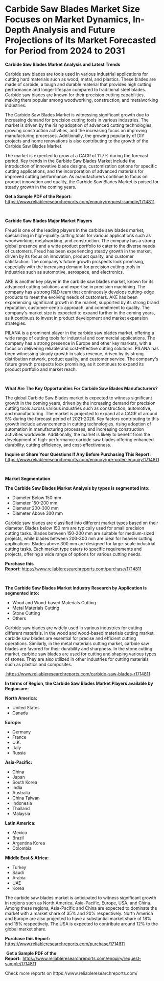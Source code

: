 <p><h1>Carbide Saw Blades Market Size Focuses on Market Dynamics, In-Depth Analysis and Future Projections of its Market Forecasted for Period from 2024 to 2031</h1></p><p><strong>Carbide Saw Blades Market Analysis and Latest Trends</strong></p>
<p><p>Carbide saw blades are tools used in various industrial applications for cutting hard materials such as wood, metal, and plastics. These blades are made of carbide, a tough and durable material that provides high cutting performance and longer lifespan compared to traditional steel blades. Carbide saw blades are known for their precision cutting capabilities, making them popular among woodworking, construction, and metalworking industries.</p><p>The Carbide Saw Blades Market is witnessing significant growth due to increasing demand for precision cutting tools in various industries. The market is driven by the rising adoption of advanced cutting technologies, growing construction activities, and the increasing focus on improving manufacturing processes. Additionally, the growing popularity of DIY projects and home renovations is also contributing to the growth of the Carbide Saw Blades Market.</p><p>The market is expected to grow at a CAGR of 11.7% during the forecast period. Key trends in the Carbide Saw Blades Market include the introduction of innovative blade designs, customization options for specific cutting applications, and the incorporation of advanced materials for improved cutting performance. As manufacturers continue to focus on product innovation and quality, the Carbide Saw Blades Market is poised for steady growth in the coming years.</p></p>
<p><strong>Get a Sample PDF of the Report:&nbsp;</strong> <a href="https://www.reliableresearchreports.com/enquiry/request-sample/1714811">https://www.reliableresearchreports.com/enquiry/request-sample/1714811</a></p>
<p>&nbsp;</p>
<p><strong>Carbide Saw Blades Major Market Players</strong></p>
<p><p>Freud is one of the leading players in the carbide saw blades market, specializing in high-quality cutting tools for various applications such as woodworking, metalworking, and construction. The company has a strong global presence and a wide product portfolio to cater to the diverse needs of customers. Freud has been experiencing steady growth in the market, driven by its focus on innovation, product quality, and customer satisfaction. The company's future growth prospects look promising, especially with the increasing demand for precision cutting tools in industries such as automotive, aerospace, and electronics.</p><p>AKE is another key player in the carbide saw blades market, known for its advanced cutting solutions and expertise in precision machining. The company has a strong R&D team that continuously develops cutting-edge products to meet the evolving needs of customers. AKE has been experiencing significant growth in the market, supported by its strong brand reputation, customer-centric approach, and commitment to quality. The company's market size is expected to expand further in the coming years, as it continues to invest in product development and market expansion strategies.</p><p>PILANA is a prominent player in the carbide saw blades market, offering a wide range of cutting tools for industrial and commercial applications. The company has a strong presence in Europe and other key markets, with a focus on delivering reliable and cost-effective cutting solutions. PILANA has been witnessing steady growth in sales revenue, driven by its strong distribution network, product quality, and customer service. The company's future growth prospects look promising, as it continues to expand its product portfolio and market reach.</p></p>
<p>&nbsp;</p>
<p><strong>What Are The Key Opportunities For Carbide Saw Blades Manufacturers?</strong></p>
<p><p>The global Carbide Saw Blades market is expected to witness significant growth in the coming years, driven by the increasing demand for precision cutting tools across various industries such as construction, automotive, and manufacturing. The market is projected to expand at a CAGR of around 5% during the forecast period of 2021-2026. Key factors contributing to this growth include advancements in cutting technologies, rising adoption of automation in manufacturing processes, and increasing construction activities worldwide. Additionally, the market is likely to benefit from the development of high-performance carbide saw blades offering enhanced durability, cutting efficiency, and cost-effectiveness.</p></p>
<p><strong>Inquire or Share Your Questions If Any Before Purchasing This Report:</strong> <a href="https://www.reliableresearchreports.com/enquiry/pre-order-enquiry/1714811">https://www.reliableresearchreports.com/enquiry/pre-order-enquiry/1714811</a></p>
<p>&nbsp;</p>
<p><strong>Market Segmentation</strong></p>
<p><strong>The Carbide Saw Blades Market Analysis by types is segmented into:</strong></p>
<p><ul><li>Diameter Below 150 mm</li><li>Diameter 150-200 mm</li><li>Diameter 200-300 mm</li><li>Diameter Above 300 mm</li></ul></p>
<p><p>Carbide saw blades are classified into different market types based on their diameter. Blades below 150 mm are typically used for small precision cutting tasks. Blades between 150-200 mm are suitable for medium-sized projects, while blades between 200-300 mm are ideal for heavier cutting applications. Blades above 300 mm are designed for large-scale industrial cutting tasks. Each market type caters to specific requirements and projects, offering a wide range of options for various cutting needs.</p></p>
<p><strong>Purchase this Report:&nbsp;</strong><a href="https://www.reliableresearchreports.com/purchase/1714811">https://www.reliableresearchreports.com/purchase/1714811</a></p>
<p>&nbsp;</p>
<p><strong>The Carbide Saw Blades Market Industry Research by Application is segmented into:</strong></p>
<p><ul><li>Wood and Wood-based Materials Cutting</li><li>Metal Materials Cutting</li><li>Stone Cutting</li><li>Others</li></ul></p>
<p><p>Carbide saw blades are widely used in various industries for cutting different materials. In the wood and wood-based materials cutting market, carbide saw blades are essential for precise and efficient cutting operations. Similarly, in the metal materials cutting market, carbide saw blades are favored for their durability and sharpness. In the stone cutting market, carbide saw blades are used for cutting and shaping various types of stones. They are also utilized in other industries for cutting materials such as plastics and composites.</p></p>
<p><a href="https://www.reliableresearchreports.com/carbide-saw-blades-r1714811">&nbsp;https://www.reliableresearchreports.com/carbide-saw-blades-r1714811</a></p>
<p><strong>In terms of Region, the Carbide Saw Blades Market Players available by Region are:</strong></p>
<p>
    <p> <strong> North America: </strong>
        <ul>
            <li>United States</li>
            <li>Canada</li>
        </ul>
        </p> 
    <p> <strong> Europe: </strong>
        <ul>
            <li>Germany</li>
            <li>France</li>
            <li>U.K.</li>
            <li>Italy</li>
            <li>Russia</li>
        </ul>
        </p> 
    <p> <strong> Asia-Pacific: </strong>
        <ul>
            <li>China</li>
            <li>Japan</li>
            <li>South Korea</li>
            <li>India</li>
            <li>Australia</li>
            <li>China Taiwan</li>
            <li>Indonesia</li>
            <li>Thailand</li>
            <li>Malaysia</li>
        </ul>
        </p> 
    <p> <strong> Latin America: </strong>
        <ul>
            <li>Mexico</li>
            <li>Brazil</li>
            <li>Argentina Korea</li>
            <li>Colombia</li>
        </ul>
        </p> 
    <p> <strong> Middle East & Africa: </strong>
        <ul>
            <li>Turkey</li>
            <li>Saudi</li>
            <li>Arabia</li>
            <li>UAE</li>
            <li>Korea</li>
        </ul>
    </p>
    </p>
<p><p>The carbide saw blades market is anticipated to witness significant growth in regions such as North America, Asia-Pacific, Europe, USA, and China. Among these regions, Asia-Pacific and China are expected to dominate the market with a market share of 35% and 20% respectively. North America and Europe are also projected to have a substantial market share of 18% and 15% respectively. The USA is expected to contribute around 12% to the global market share.</p></p>
<p><strong>Purchase this Report: </strong><a href="https://www.reliableresearchreports.com/purchase/1714811">https://www.reliableresearchreports.com/purchase/1714811</a></p>
<p>&nbsp;<strong>Get a Sample PDF of the Report:&nbsp;&nbsp;</strong><a href="https://www.reliableresearchreports.com/enquiry/request-sample/1714811">https://www.reliableresearchreports.com/enquiry/request-sample/1714811</a></p>
<p><strong></strong></p>
<p>Check more reports on https://www.reliableresearchreports.com/</p>